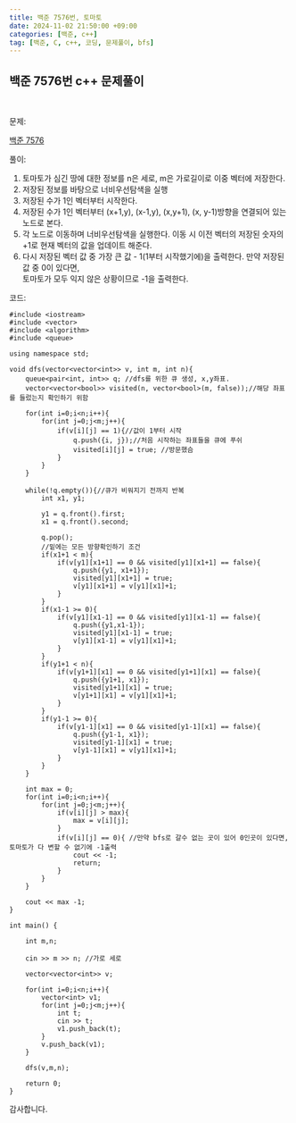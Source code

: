 ```yaml
---
title: 백준 7576번, 토마토
date: 2024-11-02 21:50:00 +09:00
categories: [백준, c++]
tag: [백준, C, c++, 코딩, 문제풀이, bfs]
---
```


## 백준 7576번 c++ 문제풀이
<br>

문제:

[백준 7576](https://www.acmicpc.net/problem/7576)

풀이:

1. 토마토가 심긴 땅에 대한 정보를 n은 세로, m은 가로길이로 이중 벡터에 저장한다.
2. 저장된 정보를 바탕으로 너비우선탐색을 실행
3. 저장된 수가 1인 벡터부터 시작한다.
4. 저장된 수가 1인 벡터부터 (x+1,y), (x-1,y), (x,y+1), (x, y-1)방향을 연결되어 있는 노드로 본다.
5. 각 노드로 이동하며 너비우선탐색을 실행한다. 이동 시 이전 벡터의 저장된 숫자의 +1로 현재 벡터의 값을 업데이트 해준다.
6. 다시 저장된 벡터 값 중 가장 큰 값 - 1(1부터 시작했기에)을 출력한다. 만약 저장된 값 중 0이 있다면,<br>
   토마토가 모두 익지 않은 상황이므로 -1을 출력한다.

코드:

    #include <iostream>
    #include <vector>
    #include <algorithm>
    #include <queue>

    using namespace std;

    void dfs(vector<vector<int>> v, int m, int n){
        queue<pair<int, int>> q; //dfs를 위한 큐 생성, x,y좌표.
        vector<vector<bool>> visited(n, vector<bool>(m, false));//해당 좌표를 들렀는지 확인하기 위함

        for(int i=0;i<n;i++){
            for(int j=0;j<m;j++){
                if(v[i][j] == 1){//값이 1부터 시작
                    q.push({i, j});//처음 시작하는 좌표들을 큐에 푸쉬
                    visited[i][j] = true; //방문했슴
                }
            }
        }
    
        while(!q.empty()){//큐가 비워지기 전까지 반복
            int x1, y1;

            y1 = q.front().first;
            x1 = q.front().second;

            q.pop();
            //밑에는 모든 방향확인하기 조건
            if(x1+1 < m){
                if(v[y1][x1+1] == 0 && visited[y1][x1+1] == false){
                    q.push({y1, x1+1});
                    visited[y1][x1+1] = true;
                    v[y1][x1+1] = v[y1][x1]+1;
                }
            }
            if(x1-1 >= 0){
                if(v[y1][x1-1] == 0 && visited[y1][x1-1] == false){
                    q.push({y1,x1-1});
                    visited[y1][x1-1] = true;
                    v[y1][x1-1] = v[y1][x1]+1;
                }
            }
            if(y1+1 < n){
                if(v[y1+1][x1] == 0 && visited[y1+1][x1] == false){
                    q.push({y1+1, x1});
                    visited[y1+1][x1] = true;
                    v[y1+1][x1] = v[y1][x1]+1;
                }
            }
            if(y1-1 >= 0){
                if(v[y1-1][x1] == 0 && visited[y1-1][x1] == false){
                    q.push({y1-1, x1});
                    visited[y1-1][x1] = true;
                    v[y1-1][x1] = v[y1][x1]+1;
                }
            }
        }

        int max = 0;
        for(int i=0;i<n;i++){
            for(int j=0;j<m;j++){
                if(v[i][j] > max){
                    max = v[i][j];
                }
                if(v[i][j] == 0){ //만약 bfs로 갈수 없는 곳이 있어 0인곳이 있다면, 토마토가 다 변할 수 없기에 -1출력
                    cout << -1;
                    return;
                }
            }
        }

        cout << max -1;
    }

    int main() {
    
        int m,n;

        cin >> m >> n; //가로 세로

        vector<vector<int>> v;

        for(int i=0;i<n;i++){
            vector<int> v1;
            for(int j=0;j<m;j++){
                int t;
                cin >> t;
                v1.push_back(t);
            }
            v.push_back(v1);
        }

        dfs(v,m,n);

        return 0;
    }

감사합니다.
